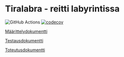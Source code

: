 # Tiralabra - reitti labyrintissa
![GitHub Actions](https://github.com/ainokuos/reitti-labyrintissa/workflows/CI/badge.svg)
[![codecov](https://codecov.io/gh/ainokuos/reitti-labyrintissa/branch/main/graph/badge.svg?token=WO9Y0Q4N7F)](https://codecov.io/gh/ainokuos/reitti-labyrintissa)


[Määrittelydokumentti](https://github.com/ainokuos/tiralabra/blob/main/Dokumentaatio/M%C3%A4%C3%A4rittelydokumentti.md)

[Testausdokumentti](https://github.com/ainokuos/reitti-labyrintissa/blob/main/Dokumentaatio/Testausdokumentti.md)

[Toteutusdokumentti](https://github.com/ainokuos/reitti-labyrintissa/blob/main/Dokumentaatio/Toteutusdokumentti.md)
